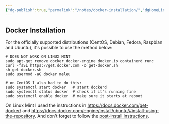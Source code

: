 ```yaml
---
{"dg-publish":true,"permalink":"/notes/docker-installation/","dgHomeLink":true,"dgPassFrontmatter":false}
---
```


## Docker Installation

For the officially supported distributions (CentOS, Debian, Fedora, Raspbian and Ubuntu), it's possible to use the method below:
```
# DOES NOT WORK ON LINUX MINT
sudo apt-get remove docker docker-engine docker.io containerd runc
curl -fsSL https://get.docker.com -o get-docker.sh
sh get-docker.sh
sudo usermod -aG docker meleu

# on CentOS I also had to do this:
sudo systemctl start docker   # start dockerd
sudo systemctl status docker  # check if it's running fine
sudo systemctl enable docker  # make sure it starts at reboot
```

On Linux Mint I used the instructions in <https://docs.docker.com/get-docker/> and <https://docs.docker.com/engine/install/ubuntu/#install-using-the-repository>. And don't forget to follow the [post-install instructions](https://docs.docker.com/engine/install/linux-postinstall/).

